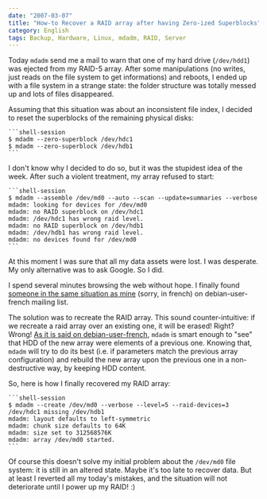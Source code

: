 ```yaml
---
date: "2007-03-07"
title: "How-to Recover a RAID array after having Zero-ized Superblocks"
category: English
tags: Backup, Hardware, Linux, mdadm, RAID, Server
---
```


Today `mdadm` send me a mail to warn that one of my hard drive (`/dev/hdd1`) was ejected from my RAID-5 array. After some manipulations (no writes, just reads on the file system to get informations) and reboots, I ended up with a file system in a strange state: the folder structure was totally messed up and lots of files disappeared.

Assuming that this situation was about an inconsistent file index, I decided to reset the superblocks of the remaining physical disks:

    ```shell-session
    $ mdadm --zero-superblock /dev/hdc1
    $ mdadm --zero-superblock /dev/hdb1
    ```

I don't know why I decided to do so, but it was the stupidest idea of the week. After such a violent treatment, my array refused to start:

    ```shell-session
    $ mdadm --assemble /dev/md0 --auto --scan --update=summaries --verbose
    mdadm: looking for devices for /dev/md0
    mdadm: no RAID superblock on /dev/hdc1
    mdadm: /dev/hdc1 has wrong raid level.
    mdadm: no RAID superblock on /dev/hdb1
    mdadm: /dev/hdb1 has wrong raid level.
    mdadm: no devices found for /dev/md0
    ```

At this moment I was sure that all my data assets were lost. I was desperate. My only alternative was to ask Google. So I did.

I spend several minutes browsing the web without hope. I finally found [someone in the same situation as mine](https://lists.debian.org/debian-user-french/2006/03/msg00602.html) (sorry, in french) on debian-user-french mailing list.

The solution was to recreate the RAID array. This sound counter-intuitive: if we recreate a raid array over an existing one, it will be erased! Right? Wrong! [As it is said on debian-user-french](https://lists.debian.org/debian-user-french/2006/03/msg00607.html), `mdadm` is smart enough to "see" that HDD of the new array were elements of a previous one. Knowing that, `mdadm` will try to do its best (i.e. if parameters match the previous array configuration) and rebuild the new array upon the previous one in a non-destructive way, by keeping HDD content.

So, here is how I finally recovered my RAID array:

    ```shell-session
    $ mdadm --create /dev/md0 --verbose --level=5 --raid-devices=3 /dev/hdc1 missing /dev/hdb1
    mdadm: layout defaults to left-symmetric
    mdadm: chunk size defaults to 64K
    mdadm: size set to 312568576K
    mdadm: array /dev/md0 started.
    ```

Of course this doesn't solve my initial problem about the `/dev/md0` file system: it is still in an altered state. Maybe it's too late to recover data. But at least I reverted all my today's mistakes, and the situation will not deteriorate until I power up my RAID! :)
